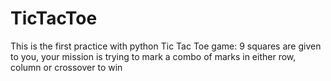 # TicTacToe
This is the first practice with python
Tic Tac Toe game:
9 squares are given to you, your mission is trying to mark 
a combo of marks in either row, column or crossover to win

